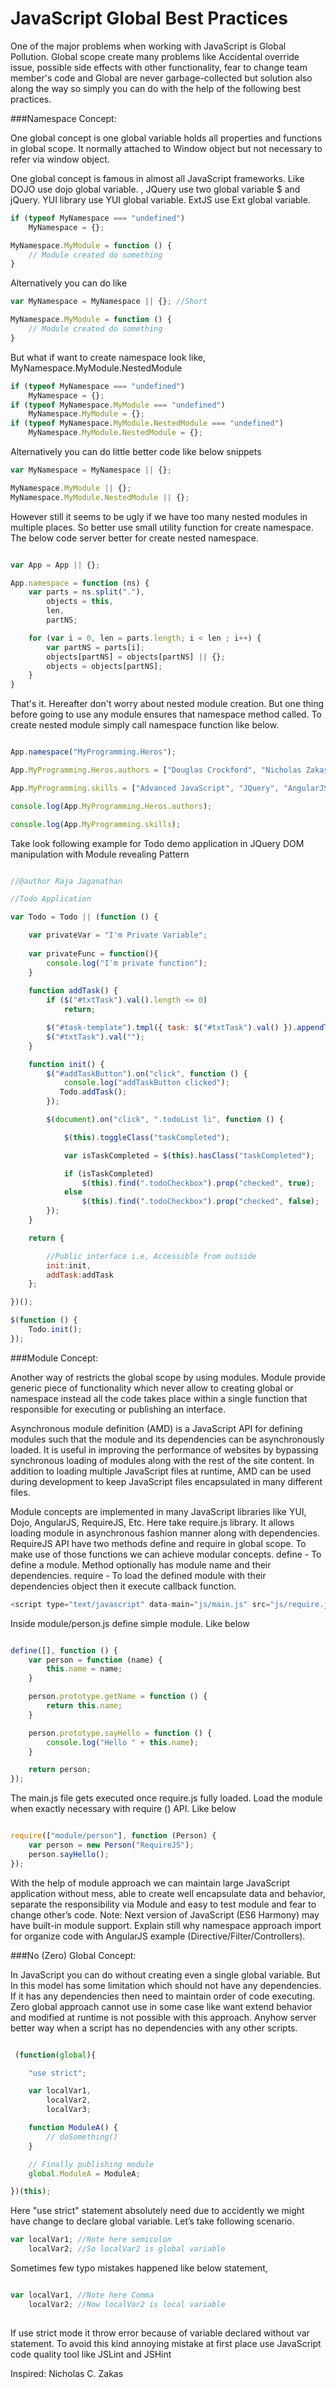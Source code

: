 
JavaScript Global Best Practices
================================


One of the major problems when working with JavaScript is Global Pollution. Global scope create many problems like Accidental override issue, possible side effects with other functionality, fear to change team member's code and Global are never garbage-collected but solution also along the way so simply you can do with the help of the following best practices.

###Namespace Concept:

One global concept is one global variable holds all properties and functions in global scope. It normally attached to Window object but not necessary to refer via window object.

One global concept is famous in almost all JavaScript frameworks. Like DOJO use dojo global variable. , JQuery use two global variable $ and jQuery. YUI library use YUI global variable. ExtJS use Ext global variable.

```javascript
if (typeof MyNamespace === "undefined")
    MyNamespace = {};

MyNamespace.MyModule = function () {
    // Module created do something
}
```

Alternatively you can do like

```javascript
var MyNamespace = MyNamespace || {}; //Short 

MyNamespace.MyModule = function () {
    // Module created do something
}
````

But what if want to create namespace look like,
MyNamespace.MyModule.NestedModule

```javascript
if (typeof MyNamespace === "undefined")
    MyNamespace = {};
if (typeof MyNamespace.MyModule === "undefined")
    MyNamespace.MyModule = {};
if (typeof MyNamespace.MyModule.NestedModule === "undefined")
    MyNamespace.MyModule.NestedModule = {};
```
         
Alternatively you can do little better code like below snippets

```javascript
var MyNamespace = MyNamespace || {};

MyNamespace.MyModule || {};
MyNamespace.MyModule.NestedModule || {};
```

However still it seems to be ugly if we have too many nested modules in multiple places. So better use small utility function for create namespace. The below code server better for create nested namespace.

```javascript

var App = App || {};

App.namespace = function (ns) {
    var parts = ns.split("."),
        objects = this,
        len,
        partNS;

    for (var i = 0, len = parts.length; i < len ; i++) {
        var partNS = parts[i];
        objects[partNS] = objects[partNS] || {};
        objects = objects[partNS];
    }
}

```

That's it. Hereafter don't worry about nested module creation. But one thing before going to use any module ensures that namespace method called. To create nested module simply call namespace function like below.

```javascript

App.namespace("MyProgramming.Heros");

App.MyProgramming.Heros.authors = ["Douglas Crockford", "Nicholas Zakas"];

App.MyProgramming.skills = ["Advanced JavaScript", "JQuery", "AngularJS", "BackboneJS", "HTML5", "CSS3"];

console.log(App.MyProgramming.Heros.authors);

console.log(App.MyProgramming.skills);  

```

Take look following example for Todo demo application in JQuery DOM manipulation with Module revealing Pattern

```javascript

//@author Raja Jaganathan

//Todo Application

var Todo = Todo || (function () {

	var privateVar = "I'm Private Variable";
	
	var privateFunc = function(){
		console.log("I'm private function");
	}
	
	function addTask() {
		if ($("#txtTask").val().length <= 0)
			return;

		$("#task-template").tmpl({ task: $("#txtTask").val() }).appendTo(".todoList");
		$("#txtTask").val("");
    }

    function init() {
		$("#addTaskButton").on("click", function () {
			console.log("addTaskButton clicked");
		   Todo.addTask();
		});

		$(document).on("click", ".todoList li", function () {

			$(this).toggleClass("taskCompleted");

			var isTaskCompleted = $(this).hasClass("taskCompleted");

			if (isTaskCompleted)
				$(this).find(".todoCheckbox").prop("checked", true);
			else
				$(this).find(".todoCheckbox").prop("checked", false);
		});
	}

    return {

		//Public interface i.e, Accessible from outside
        init:init,
		addTask:addTask
    };

})();

$(function () {
    Todo.init();
});

```


###Module Concept:

Another way of restricts the global scope by using modules. Module provide generic piece of functionality which never allow to creating global or namespace instead all the code takes place within a single function that responsible for executing or publishing an interface.

Asynchronous module definition (AMD) is a JavaScript API for defining modules such that the module and its dependencies can be asynchronously loaded. It is useful in improving the performance of websites by bypassing synchronous loading of modules along with the rest of the site content.
In addition to loading multiple JavaScript files at runtime, AMD can be used during development to keep JavaScript files encapsulated in many different files.

Module concepts are implemented in many JavaScript libraries like YUI, Dojo, AngularJS, RequireJS, Etc.
Here take require.js library. It allows loading module in asynchronous fashion manner along with dependencies. RequireJS API have two methods define and require in global scope. To make use of those functions we can achieve modular concepts.
define - To define a module. Method optionally has module name and their dependencies.
require - To load the defined module with their dependencies object then it execute callback function.

```javascript
<script type="text/javascript" data-main="js/main.js" src="js/require.js"></script>
```


Inside module/person.js define simple module. Like below

```javascript

define([], function () {
    var person = function (name) {
        this.name = name;
    }

    person.prototype.getName = function () {
        return this.name;
    }

    person.prototype.sayHello = function () {
        console.log("Hello " + this.name);
    }

    return person;
});

```
The main.js file gets executed once require.js fully loaded. Load the module when exactly necessary with require () API. Like below

```javascript

require(["module/person"], function (Person) {
    var person = new Person("RequireJS");
    person.sayHello();
});

```

With the help of module approach we can maintain large JavaScript application without mess, able to create well encapsulate data and behavior, separate the responsibility via Module and easy to test module and fear to change other’s code.
Note: Next version of JavaScript (ES6 Harmony) may have built-in module support.
Explain still why namespace approach import for organize code with AngularJS example (Directive/Filter/Controllers). 

###No (Zero) Global Concept:

In JavaScript you can do without creating even a single global variable. But In this model has some limitation which should not have any dependencies. If it has any dependencies then need to maintain order of code executing. Zero global approach cannot use in some case like want extend behavior and modified at runtime is not possible with this approach. Anyhow server better way when a script has no dependencies with any other scripts.

```javascript

 (function(global){

    "use strict";

    var localVar1,
        localVar2,
        localVar3;

    function ModuleA() {
        // doSomething()
    }

    // Finally publishing module
    global.ModuleA = ModuleA;

})(this);

```

Here "use strict" statement absolutely need due to accidently we might have change to declare global variable. Let’s take following scenario.
```javascript
var localVar1; //Note here semicolon
    localVar2; //So localVar2 is global variable

```

Sometimes few typo mistakes happened like below statement,

```javascript

var localVar1, //Note here Comma
    localVar2; //Now localVar2 is local variable
    
```

If use strict mode it throw error because of variable declared without var statement. To avoid this kind annoying mistake at first place use JavaScript code quality tool like JSLint and JSHint

Inspired: Nicholas C. Zakas

